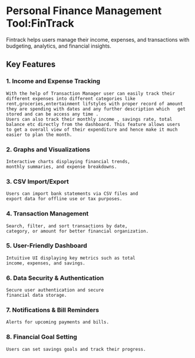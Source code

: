 #  Personal Finance Management Tool:FinTrack

Fintrack helps users manage their income, expenses, and transactions with budgeting, analytics, and financial insights.

## Key Features


### 1. Income and Expense Tracking
```
With the help of Transaction Manager user can easily track their different expenses into different categories like    
rent,groceries,entertainment lifstyles with proper record of amount they are spending with dates and any further description which   get stored and can be access any time .  
Users can also track their monthly income , savings rate, total balance etc directly from the dashboard. This feature allows users   to get a overall view of their expenditure and hence make it much easier to plan the month.  
```
### 2. Graphs and Visualizations 
```
Interactive charts displaying financial trends,
monthly summaries, and expense breakdowns.
```
### 3. CSV Import/Export
```
Users can import bank statements via CSV files and
export data for offline use or tax purposes.
```
### 4. Transaction Management
```
Search, filter, and sort transactions by date,
category, or amount for better financial organization.
```
### 5. User-Friendly Dashboard
```
Intuitive UI displaying key metrics such as total
income, expenses, and savings.
```
### 6. Data Security & Authentication
```
Secure user authentication and secure
financial data storage.
```
### 7. Notifications & Bill Reminders
```
Alerts for upcoming payments and bills.
```
### 8. Financial Goal Setting
```
Users can set savings goals and track their progress.
```

